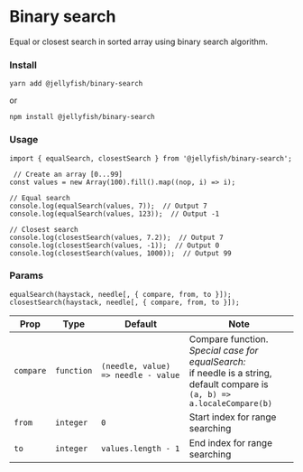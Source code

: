 # Binary search

Equal or closest search in sorted array using binary search algorithm.

### Install

    yarn add @jellyfish/binary-search

or

    npm install @jellyfish/binary-search

### Usage

    import { equalSearch, closestSearch } from '@jellyfish/binary-search';

     // Create an array [0...99]
    const values = new Array(100).fill().map((nop, i) => i);

    // Equal search
    console.log(equalSearch(values, 7));  // Output 7
    console.log(equalSearch(values, 123));  // Output -1

    // Closest search
    console.log(closestSearch(values, 7.2));  // Output 7
    console.log(closestSearch(values, -1));  // Output 0
    console.log(closestSearch(values, 1000));  // Output 99

### Params

    equalSearch(haystack, needle[, { compare, from, to }]);
    closestSearch(haystack, needle[, { compare, from, to }]);

| Prop | Type | Default | Note |
|---|---|---|---|
| `compare` | `function` | `(needle, value) => needle - value` | Compare function. <br /><em>Special case for equalSearch:</em><br />if needle is a string, default compare is<br />`(a, b) => a.localeCompare(b)`
| `from` | `integer` | `0` | Start index for range searching
| `to` | `integer` | `values.length - 1` | End index for range searching